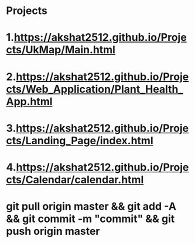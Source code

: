 # Projects
# 1.https://akshat2512.github.io/Projects/UkMap/Main.html 
# 2.https://akshat2512.github.io/Projects/Web_Application/Plant_Health_App.html
# 3.https://akshat2512.github.io/Projects/Landing_Page/index.html
# 4.https://akshat2512.github.io/Projects/Calendar/calendar.html
# git pull origin master && git add -A && git commit -m "commit" && git push origin master

